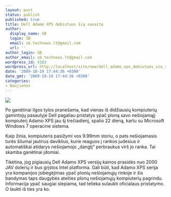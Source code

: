 ```yaml
---
layout: post
status: publish
published: true
title: Dell Adamo XPS debiutuos šią savaitę
author:
  display_name: SB
  login: SB
  email: sb.technews.lt@gmail.com
  url: ''
author_login: SB
author_email: sb.technews.lt@gmail.com
wordpress_id: 4183
wordpress_url: http://localhost/site/new/dell_adamo_xps_debiutuos_sia_savaite/
date: '2009-10-19 17:44:36 +0300'
date_gmt: '2009-10-19 17:44:36 +0300'
categories:
- Naujienos
---
```

<div class="imgright"><img src="http://t3.gstatic.com/images?q=tbn:UNKHVGE6RoPxPM:http://www.m3design.com/wp-content/uploads/2009/03/adamo-onyx.jpg"  /></div>
<p>Po ganėtinai ilgos tylos pranešama, kad vienas iš didžiausių kompiuterių gamintojų pasaulyje Dell pagaliau pristatys ypač ploną savo nešiojamąjį kompiuterį Adamo XPS jau šį trečiadienį, spalio 22 dieną, kartu su Microsoft Windows 7 operacine sistema.</p>
<p>Kaip žinia, kompiuteris pasižymi vos 9.99mm storiu, o pats nešiojamasis turės šilumai jautrius daviklius, kurie reaguos į rankos judesius ir automatiškai atidarys nešiojamojo „dangtį“ perbraukus virš jo ranka. Tai skamba ganėtinai įdomiai.</p>
<p>Tikėtina, jog pigiausių Dell Adamo XPS versijų kainos prasidės nuo 2000 JAV dolerių ir bus grįstos Intel platforma. Gali būti, kad Adamo XPS serija yra kompanijos įsibėgėjimas ypač plonių nešiojamųjų rinkoje ir šis bandymas taps daugybės ateities plonų nešiojamųjų kompiuterių pagrindu. Informacija ypač saugiai slepiama, tad telieka sulaukti oficialaus pristatymo. O laukti iš ties yra ko.<br /></p>
